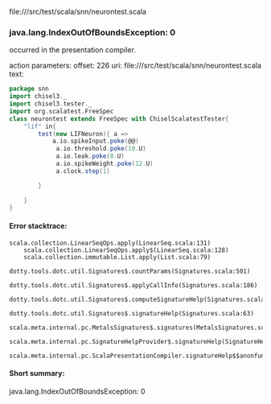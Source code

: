 file://<WORKSPACE>/src/test/scala/snn/neurontest.scala
### java.lang.IndexOutOfBoundsException: 0

occurred in the presentation compiler.

action parameters:
offset: 226
uri: file://<WORKSPACE>/src/test/scala/snn/neurontest.scala
text:
```scala
package snn
import chisel3._
import chisel3.tester._
import org.scalatest.FreeSpec
class neurontest extends FreeSpec with ChiselScalatestTester{
    "lif" in{
        test(new LIFNeuron){ a =>
            a.io.spikeInput.poke(@@)
             a.io.threshold.poke(10.U)
             a.io.leak.poke(8.U)
             a.io.spikeWeight.poke(12.U)
             a.clock.step(1)

        }

    }
}

```



#### Error stacktrace:

```
scala.collection.LinearSeqOps.apply(LinearSeq.scala:131)
	scala.collection.LinearSeqOps.apply$(LinearSeq.scala:128)
	scala.collection.immutable.List.apply(List.scala:79)
	dotty.tools.dotc.util.Signatures$.countParams(Signatures.scala:501)
	dotty.tools.dotc.util.Signatures$.applyCallInfo(Signatures.scala:186)
	dotty.tools.dotc.util.Signatures$.computeSignatureHelp(Signatures.scala:94)
	dotty.tools.dotc.util.Signatures$.signatureHelp(Signatures.scala:63)
	scala.meta.internal.pc.MetalsSignatures$.signatures(MetalsSignatures.scala:17)
	scala.meta.internal.pc.SignatureHelpProvider$.signatureHelp(SignatureHelpProvider.scala:51)
	scala.meta.internal.pc.ScalaPresentationCompiler.signatureHelp$$anonfun$1(ScalaPresentationCompiler.scala:388)
```
#### Short summary: 

java.lang.IndexOutOfBoundsException: 0